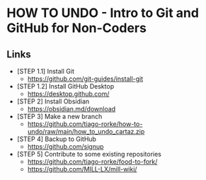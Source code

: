 # HOW TO UNDO - Intro to Git and GitHub for Non-Coders

## Links

- [STEP 1.1] Install Git
	- https://github.com/git-guides/install-git
- [STEP 1.2] Install GitHub Desktop
	- https://desktop.github.com/
- [STEP 2] Install Obsidian
	- https://obsidian.md/download
- [STEP 3] Make a new branch
 	- https://github.com/tiago-rorke/how-to-undo/raw/main/how_to_undo_cartaz.zip
- [STEP 4] Backup to GitHub
	- https://github.com/signup
- [STEP 5] Contribute to some existing repositories
	- https://github.com/tiago-rorke/food-to-fork/
 	- https://github.com/MILL-LX/mill-wiki/
